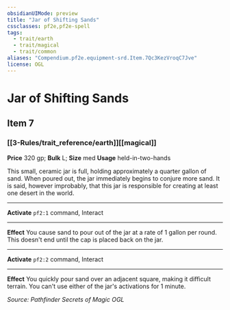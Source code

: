 ```yaml
---
obsidianUIMode: preview
title: "Jar of Shifting Sands"
cssclasses: pf2e,pf2e-spell
tags:
  - trait/earth
  - trait/magical
  - trait/common
aliases: "Compendium.pf2e.equipment-srd.Item.7Qc3KezVroqC7Jve"
license: OGL
---
```

# Jar of Shifting Sands
## Item 7
### [[3-Rules/trait_reference/earth]][[magical]]


**Price** 320 gp; 
**Bulk** L; **Size** med
**Usage** held-in-two-hands

This small, ceramic jar is full, holding approximately a quarter gallon of sand. When poured out, the jar immediately begins to conjure more sand. It is said, however improbably, that this jar is responsible for creating at least one desert in the world.

* * *

**Activate** `pf2:1` command, Interact

* * *

**Effect** You cause sand to pour out of the jar at a rate of 1 gallon per round. This doesn't end until the cap is placed back on the jar.

* * *

**Activate** `pf2:2` command, Interact

* * *

**Effect** You quickly pour sand over an adjacent square, making it difficult terrain. You can't use either of the jar's activations for 1 minute.

*Source: Pathfinder Secrets of Magic*
*OGL*